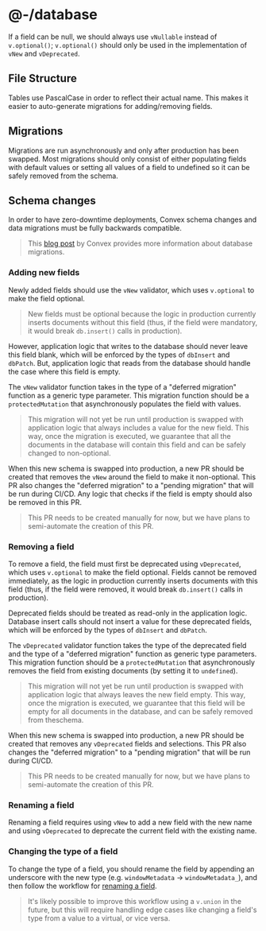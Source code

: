 # @-/database

If a field can be null, we should always use `vNullable` instead of `v.optional()`; `v.optional()` should only be used in the implementation of `vNew` and `vDeprecated`.

## File Structure

Tables use PascalCase in order to reflect their actual name. This makes it easier to auto-generate migrations for adding/removing fields.

## Migrations

Migrations are run asynchronously and only after production has been swapped. Most migrations should only consist of either populating fields with default values or setting all values of a field to undefined so it can be safely removed from the schema.

## Schema changes

In order to have zero-downtime deployments, Convex schema changes and data migrations must be fully backwards compatible.

> This [blog post](https://stack.convex.dev/intro-to-migrations) by Convex provides more information about database migrations.

### Adding new fields

Newly added fields should use the `vNew` validator, which uses `v.optional` to make the field optional.

> New fields must be optional because the logic in production currently inserts documents without this field (thus, if the field were mandatory, it would break `db.insert()` calls in production).

However, application logic that writes to the database should never leave this field blank, which will be enforced by the types of `dbInsert` and `dbPatch`. But, application logic that reads from the database should handle the case where this field is empty.

The `vNew` validator function takes in the type of a "deferred migration" function as a generic type parameter. This migration function should be a `protectedMutation` that asynchronously populates the field with values.

> This migration will not yet be run until production is swapped with application logic that always includes a value for the new field. This way, once the migration is executed, we guarantee that all the documents in the database will contain this field and can be safely changed to non-optional.

When this new schema is swapped into production, a new PR should be created that removes the `vNew` around the field to make it non-optional. This PR also changes the "deferred migration" to a "pending migration" that will be run during CI/CD. Any logic that checks if the field is empty should also be removed in this PR.

> This PR needs to be created manually for now, but we have plans to semi-automate the creation of this PR.

### Removing a field

To remove a field, the field must first be deprecated using `vDeprecated`, which uses `v.optional` to make the field optional. Fields cannot be removed immediately, as the logic in production currently inserts documents with this field (thus, if the field were removed, it would break `db.insert()` calls in production).

Deprecated fields should be treated as read-only in the application logic. Database insert calls should not insert a value for these deprecated fields, which will be enforced by the types of `dbInsert` and `dbPatch`.

The `vDeprecated` validator function takes the type of the deprecated field and the type of a "deferred migration" function as generic type parameters. This migration function should be a `protectedMutation` that asynchronously removes the field from existing documents (by setting it to `undefined`).

> This migration will not yet be run until production is swapped with application logic that always leaves the new field empty. This way, once the migration is executed, we guarantee that this field will be empty for all documents in the database, and can be safely removed from theschema.

When this new schema is swapped into production, a new PR should be created that removes any `vDeprecated` fields and selections. This PR also changes the "deferred migration" to a "pending migration" that will be run during CI/CD.

> This PR needs to be created manually for now, but we have plans to semi-automate the creation of this PR.

### Renaming a field

Renaming a field requires using `vNew` to add a new field with the new name and using `vDeprecated` to deprecate the current field with the existing name.

### Changing the type of a field

To change the type of a field, you should rename the field by appending an underscore with the new type (e.g. `windowMetadata` -> `windowMetadata_`), and then follow the workflow for [renaming a field](#renaming-a-field).

> It's likely possible to improve this workflow using a `v.union` in the future, but this will require handling edge cases like changing a field's type from a value to a virtual, or vice versa.
